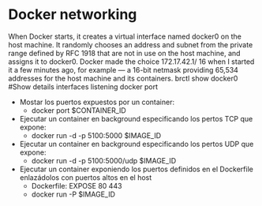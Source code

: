 # Docker networking

When Docker starts, it creates a virtual interface named docker0 on the host machine. It randomly chooses an address and subnet from the
private range defined by RFC 1918 that are not in use on the host machine, and assigns it to docker0. Docker made the choice 172.17.42.1/
16 when I started it a few minutes ago, for example — a 16-bit netmask providing 65,534 addresses for the host machine and its containers.
brctl show docker0 #Show details interfaces listening docker port

- Mostar los puertos expuestos por un container:
  - docker port $CONTAINER_ID
- Ejecutar un container en background especificando los pertos TCP que expone:
  - docker run -d -p 5100:5000 $IMAGE_ID
- Ejecutar un container en background especificando los pertos UDP que expone:
  - docker run -d -p 5100:5000/udp $IMAGE_ID
- Ejecutar un container exponiendo los puertos definidos en el Dockerfile enlazádolos con puertos altos en el host
  - Dockerfile: EXPOSE 80 443
  - docker run -P $IMAGE_ID